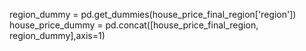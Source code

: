 region_dummy = pd.get_dummies(house_price_final_region['region'])
house_price_dummy = pd.concat([house_price_final_region, region_dummy],axis=1)
